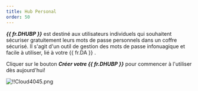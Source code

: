 ```yaml
---
title: Hub Personal
order: 50
---
```

***{{ fr.DHUBP }}*** est destiné aux utilisateurs individuels qui souhaitent sécuriser gratuitement leurs mots de passe personnels dans un coffre sécurisé. Il s'agit d'un outil de gestion des mots de passe infonuagique et facile à utiliser, lié à votre {{ fr.DA }} .  

Cliquer sur le bouton ***Créer votre {{ fr.DHUBP }}*** pour commencer à l'utiliser dès aujourd'hui!  

![!!Cloud4045.png](https://webdevolutions.azureedge.net/docs/fr/cloud/Cloud4045.png) 
